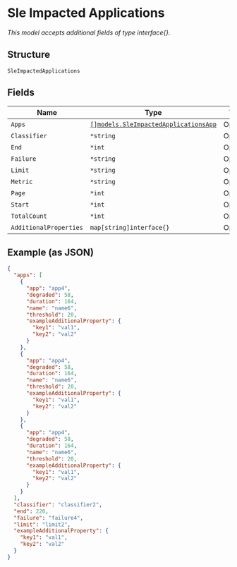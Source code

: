 
# Sle Impacted Applications

*This model accepts additional fields of type interface{}.*

## Structure

`SleImpactedApplications`

## Fields

| Name | Type | Tags | Description |
|  --- | --- | --- | --- |
| `Apps` | [`[]models.SleImpactedApplicationsApp`](../../doc/models/sle-impacted-applications-app.md) | Optional | - |
| `Classifier` | `*string` | Optional | - |
| `End` | `*int` | Optional | - |
| `Failure` | `*string` | Optional | - |
| `Limit` | `*string` | Optional | - |
| `Metric` | `*string` | Optional | - |
| `Page` | `*int` | Optional | - |
| `Start` | `*int` | Optional | - |
| `TotalCount` | `*int` | Optional | - |
| `AdditionalProperties` | `map[string]interface{}` | Optional | - |

## Example (as JSON)

```json
{
  "apps": [
    {
      "app": "app4",
      "degraded": 58,
      "duration": 164,
      "name": "name6",
      "threshold": 20,
      "exampleAdditionalProperty": {
        "key1": "val1",
        "key2": "val2"
      }
    },
    {
      "app": "app4",
      "degraded": 58,
      "duration": 164,
      "name": "name6",
      "threshold": 20,
      "exampleAdditionalProperty": {
        "key1": "val1",
        "key2": "val2"
      }
    },
    {
      "app": "app4",
      "degraded": 58,
      "duration": 164,
      "name": "name6",
      "threshold": 20,
      "exampleAdditionalProperty": {
        "key1": "val1",
        "key2": "val2"
      }
    }
  ],
  "classifier": "classifier2",
  "end": 220,
  "failure": "failure4",
  "limit": "limit2",
  "exampleAdditionalProperty": {
    "key1": "val1",
    "key2": "val2"
  }
}
```

